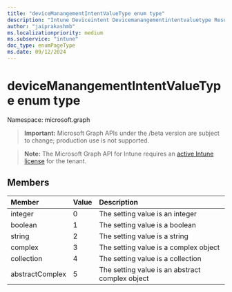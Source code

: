```yaml
---
title: "deviceManangementIntentValueType enum type"
description: "Intune Deviceintent Devicemanangementintentvaluetype Resources ."
author: "jaiprakashmb"
ms.localizationpriority: medium
ms.subservice: "intune"
doc_type: enumPageType
ms.date: 09/12/2024
---
```


# deviceManangementIntentValueType enum type

Namespace: microsoft.graph

> **Important:** Microsoft Graph APIs under the /beta version are subject to change; production use is not supported.

> **Note:** The Microsoft Graph API for Intune requires an [active Intune license](https://go.microsoft.com/fwlink/?linkid=839381) for the tenant.



## Members
|Member|Value|Description|
|:---|:---|:---|
|integer|0|The setting value is an integer|
|boolean|1|The setting value is a boolean|
|string|2|The setting value is a string|
|complex|3|The setting value is a complex object|
|collection|4|The setting value is a collection|
|abstractComplex|5|The setting value is an abstract complex object|
